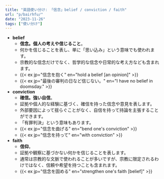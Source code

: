 ```yaml
---
title: "英語使い分け: 「信念」belief / conviction / faith"
url: "p/bairhfu/"
date: "2023-11-26"
tags: ["使い分け"]
---
```


- __belief__
  - __信念。個人の考えや信じること__。
  - 何かを信じることを表し、単に「思い込み」という意味でも使われます。
  - 宗教的な信念だけでなく、哲学的な信念や日常的な考え方なども含まれます。
  - {{< ex jp="信念を抱く" en="hold a belief [an opinion]" >}}
  - {{< ex jp="最後の審判の日など信じない。" en="I have no belief in doomsday." >}}
- __conviction__
  - __確信。強い自信__。
  - 証拠や個人的な経験に基づく、確信を持った信念や意見を表します。
  - 外部要因によって揺らぐことがなく、自信を持って持論を主張することができます。
  - 「有罪判決」という意味もあります。
  - {{< ex jp="信念を曲げる" en="bend one's conviction" >}}
  - {{< ex jp="信念を持って" en="with conviction" >}}
- __faith__
  - __信仰__。
  - 証拠や観察に基づかない何かを信じることを表します。
  - 通常は宗教的な文脈で使われることが多いですが、宗教に限定されるわけではなく、信頼や希望を持つことも含まれます。
  - {{< ex jp="信念を固める" en="strengthen one's faith [belief]" >}}

